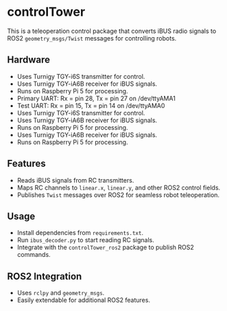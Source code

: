 # controlTower

This is a teleoperation control package that converts iBUS radio signals to ROS2 `geometry_msgs/Twist` messages for controlling robots. 

## Hardware
- Uses Turnigy TGY-i6S transmitter for control.
- Uses Turnigy TGY-iA6B receiver for iBUS signals.
- Runs on Raspberry Pi 5 for processing.
- Primary UART: Rx = pin 28, Tx = pin 27 on /dev/ttyAMA1
- Test UART: Rx = pin 15, Tx = pin 14 on /dev/ttyAMA0
- Uses Turnigy TGY-i6S transmitter for control.
- Uses Turnigy TGY-iA6B receiver for iBUS signals.
- Runs on Raspberry Pi 5 for processing.
- Uses Turnigy TGY-iA6B receiver for iBUS signals.
- Runs on Raspberry Pi 5 for processing.

## Features
- Reads iBUS signals from RC transmitters.
- Maps RC channels to `linear.x`, `linear.y`, and other ROS2 control fields.
- Publishes `Twist` messages over ROS2 for seamless robot teleoperation.

## Usage
- Install dependencies from `requirements.txt`.
- Run `ibus_decoder.py` to start reading RC signals.
- Integrate with the `controlTower_ros2` package to publish ROS2 commands.

## ROS2 Integration
- Uses `rclpy` and `geometry_msgs`.
- Easily extendable for additional ROS2 features.
